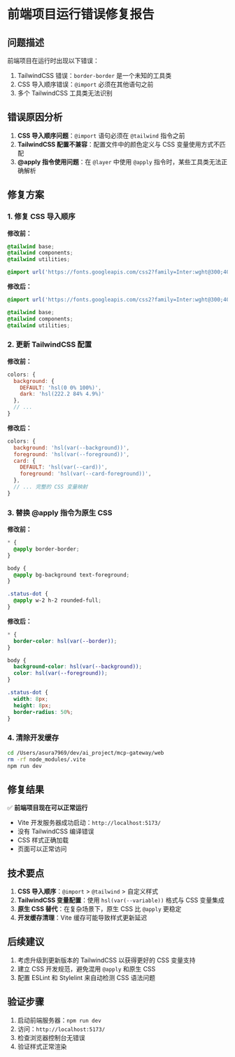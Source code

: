 # 前端项目运行错误修复报告

## 问题描述
前端项目在运行时出现以下错误：
1. TailwindCSS 错误：`border-border` 是一个未知的工具类
2. CSS 导入顺序错误：`@import` 必须在其他语句之前
3. 多个 TailwindCSS 工具类无法识别

## 错误原因分析
1. **CSS 导入顺序问题**：`@import` 语句必须在 `@tailwind` 指令之前
2. **TailwindCSS 配置不兼容**：配置文件中的颜色定义与 CSS 变量使用方式不匹配
3. **@apply 指令使用问题**：在 `@layer` 中使用 `@apply` 指令时，某些工具类无法正确解析

## 修复方案

### 1. 修复 CSS 导入顺序
**修改前：**
```css
@tailwind base;
@tailwind components;
@tailwind utilities;

@import url('https://fonts.googleapis.com/css2?family=Inter:wght@300;400;500;600;700&display=swap');
```

**修改后：**
```css
@import url('https://fonts.googleapis.com/css2?family=Inter:wght@300;400;500;600;700&display=swap');

@tailwind base;
@tailwind components;
@tailwind utilities;
```

### 2. 更新 TailwindCSS 配置
**修改前：**
```js
colors: {
  background: {
    DEFAULT: 'hsl(0 0% 100%)',
    dark: 'hsl(222.2 84% 4.9%)'
  },
  // ...
}
```

**修改后：**
```js
colors: {
  background: 'hsl(var(--background))',
  foreground: 'hsl(var(--foreground))',
  card: {
    DEFAULT: 'hsl(var(--card))',
    foreground: 'hsl(var(--card-foreground))',
  },
  // ... 完整的 CSS 变量映射
}
```

### 3. 替换 @apply 指令为原生 CSS
**修改前：**
```css
* {
  @apply border-border;
}

body {
  @apply bg-background text-foreground;
}

.status-dot {
  @apply w-2 h-2 rounded-full;
}
```

**修改后：**
```css
* {
  border-color: hsl(var(--border));
}

body {
  background-color: hsl(var(--background));
  color: hsl(var(--foreground));
}

.status-dot {
  width: 8px;
  height: 8px;
  border-radius: 50%;
}
```

### 4. 清除开发缓存
```bash
cd /Users/asura7969/dev/ai_project/mcp-gateway/web
rm -rf node_modules/.vite
npm run dev
```

## 修复结果
✅ **前端项目现在可以正常运行**
- Vite 开发服务器成功启动：`http://localhost:5173/`
- 没有 TailwindCSS 编译错误
- CSS 样式正确加载
- 页面可以正常访问

## 技术要点
1. **CSS 导入顺序**：`@import` > `@tailwind` > 自定义样式
2. **TailwindCSS 变量配置**：使用 `hsl(var(--variable))` 格式与 CSS 变量集成
3. **原生 CSS 替代**：在复杂场景下，原生 CSS 比 `@apply` 更稳定
4. **开发缓存清理**：Vite 缓存可能导致样式更新延迟

## 后续建议
1. 考虑升级到更新版本的 TailwindCSS 以获得更好的 CSS 变量支持
2. 建立 CSS 开发规范，避免混用 `@apply` 和原生 CSS
3. 配置 ESLint 和 Stylelint 来自动检测 CSS 语法问题

## 验证步骤
1. 启动前端服务器：`npm run dev`
2. 访问：`http://localhost:5173/`
3. 检查浏览器控制台无错误
4. 验证样式正常渲染